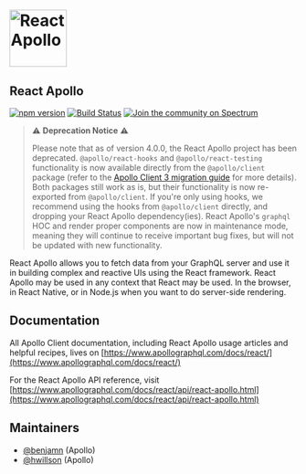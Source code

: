 # <a href="https://www.apollographql.com/"><img src="https://user-images.githubusercontent.com/841294/53402609-b97a2180-39ba-11e9-8100-812bab86357c.png" height="100" alt="React Apollo"></a>

## React Apollo

[![npm version](https://badge.fury.io/js/react-apollo.svg)](https://badge.fury.io/js/react-apollo)
[![Build Status](https://circleci.com/gh/apollographql/react-apollo.svg?style=svg)](https://circleci.com/gh/apollographql/react-apollo)
[![Join the community on Spectrum](https://withspectrum.github.io/badge/badge.svg)](https://spectrum.chat/apollo)

> ⚠️ **Deprecation Notice** ⚠️
>
> Please note that as of version 4.0.0, the React Apollo project has been deprecated. `@apollo/react-hooks` and `@apollo/react-testing` functionality is now available directly from the `@apollo/client` package (refer to the [Apollo Client 3 migration guide](https://www.apollographql.com/docs/react/) for more details). Both packages still work as is, but their functionality is now re-exported from `@apollo/client`. If you're only using hooks, we recommend using the hooks from `@apollo/client` directly, and dropping your React Apollo dependency(ies). React Apollo's `graphql` HOC and render proper components are now in maintenance mode, meaning they will continue to receive important bug fixes, but will not be updated with new functionality.

React Apollo allows you to fetch data from your GraphQL server and use it in building complex and reactive UIs using the React framework. React Apollo may be used in any context that React may be used. In the browser, in React Native, or in Node.js when you want to do server-side rendering.

## Documentation

All Apollo Client documentation, including React Apollo usage articles and helpful recipes, lives on [https://www.apollographql.com/docs/react/](https://www.apollographql.com/docs/react/)

For the React Apollo API reference, visit [https://www.apollographql.com/docs/react/api/react-apollo.html](https://www.apollographql.com/docs/react/api/react-apollo.html)

## Maintainers

- [@benjamn](https://github.com/benjamn) (Apollo)
- [@hwillson](https://github.com/hwillson) (Apollo)
